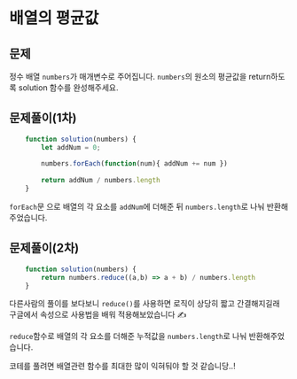 # 배열의 평균값

## 문제

정수 배열 `numbers`가 매개변수로 주어집니다. `numbers`의 원소의 평균값을 return하도록 solution 함수를 완성해주세요.

## 문제풀이(1차)

```javascript
    function solution(numbers) {
        let addNum = 0;
        
        numbers.forEach(function(num){ addNum += num })
        
        return addNum / numbers.length
    }
```

`forEach`문 으로 배열의 각 요소를 `addNum`에 더해준 뒤 `numbers.length`로 나눠 반환해주었습니다.


## 문제풀이(2차)

```javascript
    function solution(numbers) {
        return numbers.reduce((a,b) => a + b) / numbers.length
    }
```

다른사람의 풀이를 보다보니 `reduce()`를 사용하면 로직이 상당히 짧고 간결해지길래 구글에서 속성으로 사용법을 배워 적용해보았습니다 ✍️

`reduce`함수로 배열의 각 요소를 더해준 누적값을 `numbers.length`로 나눠 반환해주었습니다.

코테를 풀려면 배열관련 함수를 최대한 많이 익혀둬야 할 것 같습니당..!

